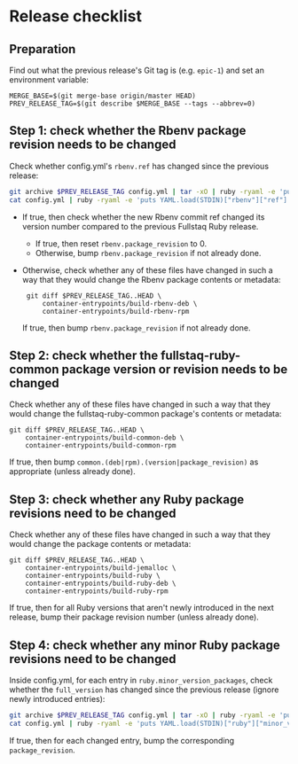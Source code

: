 # Release checklist

## Preparation

Find out what the previous release's Git tag is (e.g. `epic-1`) and set an environment variable:

    MERGE_BASE=$(git merge-base origin/master HEAD)
    PREV_RELEASE_TAG=$(git describe $MERGE_BASE --tags --abbrev=0)

## Step 1: check whether the Rbenv package revision needs to be changed

Check whether config.yml's `rbenv.ref` has changed since the previous release:

~~~bash
git archive $PREV_RELEASE_TAG config.yml | tar -xO | ruby -ryaml -e 'puts YAML.load(STDIN)["rbenv"]["ref"]'
cat config.yml | ruby -ryaml -e 'puts YAML.load(STDIN)["rbenv"]["ref"]'
~~~

 * If true, then check whether the new Rbenv commit ref changed its version number compared to the previous Fullstaq Ruby release.

    - If true, then reset `rbenv.package_revision` to 0.
    - Otherwise, bump `rbenv.package_revision` if not already done.

 * Otherwise, check whether any of these files have changed in such a way that they would change the Rbenv package contents or metadata:

        git diff $PREV_RELEASE_TAG..HEAD \
            container-entrypoints/build-rbenv-deb \
            container-entrypoints/build-rbenv-rpm

   If true, then bump `rbenv.package_revision` if not already done.

## Step 2: check whether the fullstaq-ruby-common package version or revision needs to be changed

Check whether any of these files have changed in such a way that they would change the fullstaq-ruby-common package's contents or metadata:

    git diff $PREV_RELEASE_TAG..HEAD \
        container-entrypoints/build-common-deb \
        container-entrypoints/build-common-rpm

If true, then bump `common.(deb|rpm).(version|package_revision)` as appropriate (unless already done).

## Step 3: check whether any Ruby package revisions need to be changed

Check whether any of these files have changed in such a way that they would change the package contents or metadata:

    git diff $PREV_RELEASE_TAG..HEAD \
        container-entrypoints/build-jemalloc \
        container-entrypoints/build-ruby \
        container-entrypoints/build-ruby-deb \
        container-entrypoints/build-ruby-rpm

If true, then for all Ruby versions that aren't newly introduced in the next release, bump their package revision number (unless already done).

## Step 4: check whether any minor Ruby package revisions need to be changed

Inside config.yml, for each entry in `ruby.minor_version_packages`, check whether the `full_version` has changed since the previous release (ignore newly introduced entries):

~~~bash
git archive $PREV_RELEASE_TAG config.yml | tar -xO | ruby -ryaml -e 'puts YAML.load(STDIN)["ruby"]["minor_version_packages"]'
cat config.yml | ruby -ryaml -e 'puts YAML.load(STDIN)["ruby"]["minor_version_packages"]'
~~~

If true, then for each changed entry, bump the corresponding `package_revision`.

